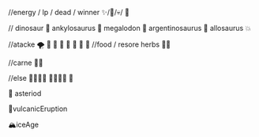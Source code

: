 //energy / lp / dead / winner 
✨️/🔋️/💀️/ 👑️


// dinosaur
🐊️ ankylosaurus
🦈️ megalodon
🦕️ argentinosaurus
🦖️ allosaurus
💥️

//atacke
🌪️
🌊️
🦴️
🦷️
🐾️
🧬️
🔱️
🌠️
//food / resore 
herbs
🌿️🍀️

//carne
🥩️🦤️


//else
🐚️🐙️🦐️🦑️
🦑️🦐️🦞️🦀️ 💫️



🎇️ asteriod

🌋️vulcanicEruption

🏔️iceAge